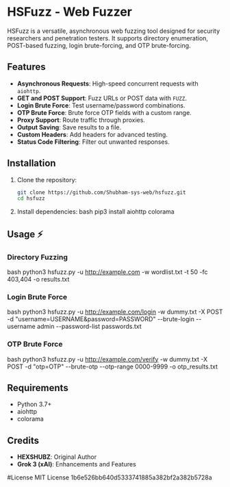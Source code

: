 # HSFuzz - Web Fuzzer

HSFuzz is a versatile, asynchronous web fuzzing tool designed for security researchers and penetration testers. It supports directory enumeration, POST-based fuzzing, login brute-forcing, and OTP brute-forcing.

## Features
- **Asynchronous Requests**: High-speed concurrent requests with `aiohttp`.
- **GET and POST Support**: Fuzz URLs or POST data with `FUZZ`.
- **Login Brute Force**: Test username/password combinations.
- **OTP Brute Force**: Brute force OTP fields with a custom range.
- **Proxy Support**: Route traffic through proxies.
- **Output Saving**: Save results to a file.
- **Custom Headers**: Add headers for advanced testing.
- **Status Code Filtering**: Filter out unwanted responses.

## Installation
1. Clone the repository:
   ```bash
   git clone https://github.com/Shubham-sys-web/hsfuzz.git
   cd hsfuzz
   
2. Install dependencies:
   bash
   pip3 install aiohttp colorama
   

## Usage ⚡

### Directory Fuzzing
bash
python3 hsfuzz.py -u http://example.com -w wordlist.txt -t 50 -fc 403,404 -o results.txt


### Login Brute Force
bash
python3 hsfuzz.py -u http://example.com/login -w dummy.txt -X POST -d "username=USERNAME&password=PASSWORD" --brute-login --username admin --password-list passwords.txt


### OTP Brute Force
bash
python3 hsfuzz.py -u http://example.com/verify -w dummy.txt -X POST -d "otp=OTP" --brute-otp --otp-range 0000-9999 -o otp_results.txt


## Requirements
- Python 3.7+
- aiohttp
- colorama

## Credits
- **HEXSHUBZ**: Original Author
- **Grok 3 (xAI)**: Enhancements and Features


#License
MIT License
 1b6e526bb640d5333741885a382bf2a382b5728a
